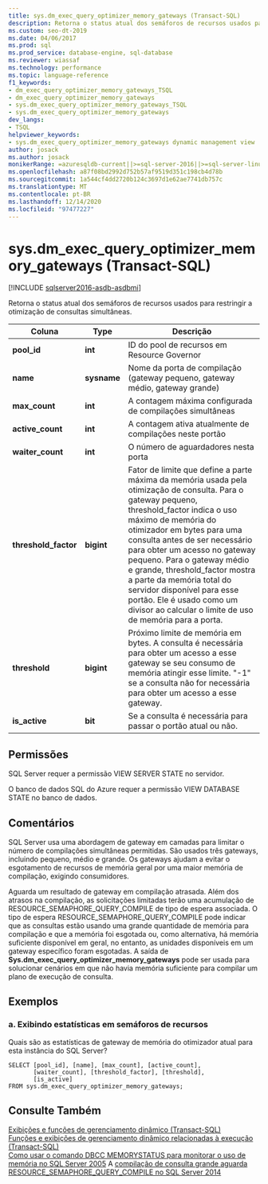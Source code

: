 ```yaml
---
title: sys.dm_exec_query_optimizer_memory_gateways (Transact-SQL)
description: Retorna o status atual dos semáforos de recursos usados para restringir a otimização de consultas simultâneas
ms.custom: seo-dt-2019
ms.date: 04/06/2017
ms.prod: sql
ms.prod_service: database-engine, sql-database
ms.reviewer: wiassaf
ms.technology: performance
ms.topic: language-reference
f1_keywords:
- dm_exec_query_optimizer_memory_gateways_TSQL
- dm_exec_query_optimizer_memory_gateways
- sys.dm_exec_query_optimizer_memory_gateways_TSQL
- sys.dm_exec_query_optimizer_memory_gateways
dev_langs:
- TSQL
helpviewer_keywords:
- sys.dm_exec_query_optimizer_memory_gateways dynamic management view
author: josack
ms.author: josack
monikerRange: =azuresqldb-current||>=sql-server-2016||>=sql-server-linux-2017||=azuresqldb-mi-current
ms.openlocfilehash: a87f08bd2992d752b57af9519d351c198cb4d78b
ms.sourcegitcommit: 1a544cf4dd2720b124c3697d1e62ae7741db757c
ms.translationtype: MT
ms.contentlocale: pt-BR
ms.lasthandoff: 12/14/2020
ms.locfileid: "97477227"
---
```

# <a name="sysdm_exec_query_optimizer_memory_gateways-transact-sql"></a>sys.dm_exec_query_optimizer_memory_gateways (Transact-SQL)

[!INCLUDE [sqlserver2016-asdb-asdbmi](../../includes/applies-to-version/sqlserver2016-asdb-asdbmi.md)]

Retorna o status atual dos semáforos de recursos usados para restringir a otimização de consultas simultâneas.

|Coluna|Type|Descrição|  
|----------|---------------|-----------------|  
|**pool_id**|**int**|ID do pool de recursos em Resource Governor|  
|**name**|**sysname**|Nome da porta de compilação (gateway pequeno, gateway médio, gateway grande)|
|**max_count**|**int**|A contagem máxima configurada de compilações simultâneas|
|**active_count**|**int**|A contagem ativa atualmente de compilações neste portão|
|**waiter_count**|**int**|O número de aguardadores nesta porta|
|**threshold_factor**|**bigint**|Fator de limite que define a parte máxima da memória usada pela otimização de consulta.  Para o gateway pequeno, threshold_factor indica o uso máximo de memória do otimizador em bytes para uma consulta antes de ser necessário para obter um acesso no gateway pequeno.  Para o gateway médio e grande, threshold_factor mostra a parte da memória total do servidor disponível para esse portão. Ele é usado como um divisor ao calcular o limite de uso de memória para a porta.|
|**threshold**|**bigint**|Próximo limite de memória em bytes.  A consulta é necessária para obter um acesso a esse gateway se seu consumo de memória atingir esse limite.  "-1" se a consulta não for necessária para obter um acesso a esse gateway.|
|**is_active**|**bit**|Se a consulta é necessária para passar o portão atual ou não.|


## <a name="permissions"></a>Permissões  
SQL Server requer a permissão VIEW SERVER STATE no servidor.

O banco de dados SQL do Azure requer a permissão VIEW DATABASE STATE no banco de dados.


## <a name="remarks"></a>Comentários  
SQL Server usa uma abordagem de gateway em camadas para limitar o número de compilações simultâneas permitidas.  São usados três gateways, incluindo pequeno, médio e grande. Os gateways ajudam a evitar o esgotamento de recursos de memória geral por uma maior memória de compilação, exigindo consumidores.

Aguarda um resultado de gateway em compilação atrasada. Além dos atrasos na compilação, as solicitações limitadas terão uma acumulação de RESOURCE_SEMAPHORE_QUERY_COMPILE de tipo de espera associada. O tipo de espera RESOURCE_SEMAPHORE_QUERY_COMPILE pode indicar que as consultas estão usando uma grande quantidade de memória para compilação e que a memória foi esgotada ou, como alternativa, há memória suficiente disponível em geral, no entanto, as unidades disponíveis em um gateway específico foram esgotadas. A saída de **Sys.dm_exec_query_optimizer_memory_gateways** pode ser usada para solucionar cenários em que não havia memória suficiente para compilar um plano de execução de consulta.  

## <a name="examples"></a>Exemplos  

### <a name="a-viewing-statistics-on-resource-semaphores"></a>a. Exibindo estatísticas em semáforos de recursos  
Quais são as estatísticas de gateway de memória do otimizador atual para esta instância do SQL Server?

```  
SELECT [pool_id], [name], [max_count], [active_count],
       [waiter_count], [threshold_factor], [threshold],
       [is_active]
FROM sys.dm_exec_query_optimizer_memory_gateways;   

```  

## <a name="see-also"></a>Consulte Também  
 [Exibições e funções de gerenciamento dinâmico &#40;Transact-SQL&#41;](./system-dynamic-management-views.md)   
 [Funções e exibições de gerenciamento dinâmico relacionadas à execução &#40;Transact-SQL&#41;](./execution-related-dynamic-management-views-and-functions-transact-sql.md)  
[Como usar o comando DBCC MEMORYSTATUS para monitorar o uso de memória no SQL Server 2005](https://support.microsoft.com/help/907877/how-to-use-the-dbcc-memorystatus-command-to-monitor-memory-usage-on-sql-server-2005) 
 A [compilação de consulta grande aguarda RESOURCE_SEMAPHORE_QUERY_COMPILE no SQL Server 2014](https://support.microsoft.com/help/3024815/large-query-compilation-waits-on-resource-semaphore-query-compile-in-sql-server-2014)
